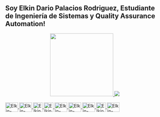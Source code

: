 ## Soy Elkin Dario Palacios Rodriguez, Estudiante de Ingeniería de Sistemas y Quality Assurance Automation!

<div align="center">
  <a href="https://github.com/elkinparo">
  
  <img height="200em" src="https://github-readme-stats.vercel.app/api?username=elkinparo&show_icons=true&theme=github_dark&include_all_commits=true&count_private=true"/>
  <img height="ediem" src="https://github-readme-stats.vercel.app/api/top-langs/?username=elkinparo&layout=compact&langs_count=7&theme=github_dark"/>
</div>
<div style="display: inline_block"><br>

  <img align="center" alt="Elkin-Java" height="30" width="40" src="https://cdn.jsdelivr.net/gh/devicons/devicon/icons/java/java-original.svg">
  <img align="center" alt="Elkin-Cucumber" height="30" width="40" src="https://cdn.jsdelivr.net/gh/devicons/devicon/icons/cucumber/cucumber-plain.svg">
 <img align="center" alt="Elkin-Intellij" height="30" width="30" src="https://cdn.jsdelivr.net/gh/devicons/devicon/icons/intellij/intellij-original.svg">
<img align="center" alt="Elkin-Eclipse" height="30" width="30" src="https://img.utdstc.com/icon/3c7/fcf/3c7fcf4930fa9402c22cee35e03fe9fcf9e8e47c9381d6b9e6922d71ee2e067a:200">
<img align="center" alt="Elkin-Postman" height="30" width="40" src="https://cdn.worldvectorlogo.com/logos/postman.svg">
  <img align="center" alt="Elkin-Mongo" height="30" width="40" src="https://cdn.jsdelivr.net/gh/devicons/devicon/icons/mongodb/mongodb-original.svg">
  <img align="center" alt="Elkin-SQL" height="30" width="40" src="https://www.dataprix.com/files/uploads/103image/logo_sqlserver.png">
  <img align="center" alt="Elkin-Serenity BDD" height="30" width="
  30" src="https://avatars.githubusercontent.com/u/9455201?s=280&v=4">
  <img align="center" alt="Elkin-PostgreSQL" height="30" width="40" src="https://cdn.jsdelivr.net/gh/devicons/devicon/icons/postgresql/postgresql-original.svg">

</div>
